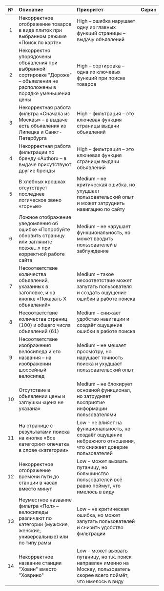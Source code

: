 
№ | Описание | Приоритет | Скрин|
:----:|:-------|:------|:---:|
1|Некорректное отображение товаров в виде плиток при выбранном режиме «Поиск по карте»|High – ошибка нарушает одну из главных функций страницы – выдачу объявлений||
2|Некорректно упорядочены объявления при выбранной сортировке "Дороже" – объявления не расположены в порядке уменьшения цены|High – сортировка – одна из ключевых функций при поиске товаров||
3|Некорректная работа фильтра «Сначала из Москвы» – в выдаче есть объявления из Липецка и Санкт-Петербурга|High – фильтрация – это ключевая функция страницы выдачи объявлений||
4|Некорректная работа фильтрации по бренду «Author» – в выдаче присутствуют другие бренды|High – фильтрация – это ключевая функция страницы выдачи объявлений||
5|В хлебных крошках отсутствует последнее логическое звено «горные»|Medium – не критическая ошибка, но ухудшает пользовательский опыт и может затруднить навигацию по сайту||
6|Ложное отображение уведомления об ошибке «Попробуйте обновить страницу или загляните позже...» при корректной работе сайта|Medium – не нарушает функциональность, но может вводить пользователей в заблуждение||
7|Несоответствие количества объявлений, указанных в заголовке, и на кнопке «Показать X объявлений»|Medium – такое несоответствие может запутать пользователя и создать ощущение ошибки в работе поиска||
8|Несоответствие количества страниц (100) и общего числа объявлений (61)|Medium – снижает удобство навигации и создаёт ощущение ошибки в работе поиска||
9|Несоответствие изображения велосипеда и его названия – на изображении шоссейный велосипед|Medium – не мешает просмотру, но нарушает точность поиска и ухудшает пользовательский опыт||
10|Отсутствие в объявлении цены и заглушки «цена не указана»|Medium – не блокирует основной функционал, но затрудняет восприятие информации пользователями||
11|На странице с результатами поиска на кнопке «Все категории» опечатка в слове «категории»|Low – не влияет на функциональность, но создаёт ощущение небрежного отношения, что снижает доверие пользователей||
12|Некорректное отображение времени пути до станции в часах вместо минут|Low – может вызвать путаницу, но большинство пользователей всё равно поймут, что имелось в виду||
13|Неуместное название фильтра «Пол» – велосипеды различают по категории (мужские, женские, универсальные) или по типу рамы|Low – не критическая ошибка, но может запутать пользователей и снизить удобство фильтрации||
14|Некорректное название станции "Ховин" вместо "Ховрино"|Low – может вызвать путаницу, но т.к. поиск направлен именно на Москву, пользователь скорее всего поймёт, что имелось в виду||
